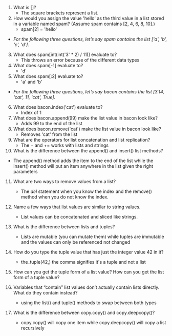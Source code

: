 1. What is []?
   - The square brackets represent a list.
2. How would you assign the value 'hello' as the third value in a list stored
in a variable named spam? (Assume spam contains [2, 4, 6, 8, 10].)
   - spam[2] = 'hello'
- *For the following three questions, let’s say spam contains the list ['a',
'b', 'c', 'd'].*
3. What does spam[int(int('3' * 2) / 11)] evaluate to?
   - This throws an error because of the different data types
4. What does spam[-1] evaluate to?
   - 'd'
5. What does spam[:2] evaluate to?
    - 'a' and 'b'
- *For the following three questions, let’s say bacon contains the list
[3.14, 'cat', 11, 'cat', True].*
  
6. What does bacon.index('cat') evaluate to?
   - Index of 1
7. What does bacon.append(99) make the list value in bacon look like?
   - Adds 99 to the end of the list
8. What does bacon.remove('cat') make the list value in bacon look like?
   - Removes 'cat' from the list
9. What are the operators for list concatenation and list replication?
   - The + and += works with lists and strings
10. What is the difference between the append() and insert() list methods?
   - The append() method adds the item to the end of the list while the insert() method will put an item anywhere in the list given the right parameters
     
11. What are two ways to remove values from a list?
    - The *del* statement when you know the index and the remove() method when you do not know the index.
12. Name a few ways that list values are similar to string values.
    - List values can be concatenated and sliced like strings.
13. What is the difference between lists and tuples?
    - Lists are mutable (you can mutate them) while tuples are immutable and the values can only be referenced not changed
14. How do you type the tuple value that has just the integer value 42 in it?
    - the_tuple(42,) the comma signifies it's a tuple and not a list
15. How can you get the tuple form of a list value? How can you get the list
form of a tuple value?
    
16. Variables that “contain” list values don’t actually contain lists directly.
What do they contain instead?
    - using the list() and tuple() methods to swap between both types
17. What is the difference between copy.copy() and copy.deepcopy()?
    - copy.copy() will copy one item while copy.deepcopy() will copy a list recursively